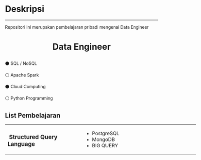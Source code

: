 # Deskripsi
---

Repositori ini merupakan pembelajaran pribadi mengenai Data Engineer
<br>
<strong><h1 align='center'>
    Data Engineer 
</h1></strong>


:black_circle: SQL / NoSQL

:white_circle: Apache Spark

:black_circle: Cloud Computing

:white_circle: Python Programming


<h2 style="text-align: left;">List Pembelajaran</h2>

<table style="height: 496px; width: 629px;">
    <tbody>
        <tr>
            <td style="width: 241px;">
                <h3><strong>&nbsp;Structured Query Language</strong></h3>
            </td>
            <td style="width: 372px;">
                <ul>
                    <li>PostgreSQL</li>
                    <li>MongoDB</li>
                    <li>BIG QUERY</li>
                </ul>
            </td>
        </tr>
    </tbody>

</table>
   
           
